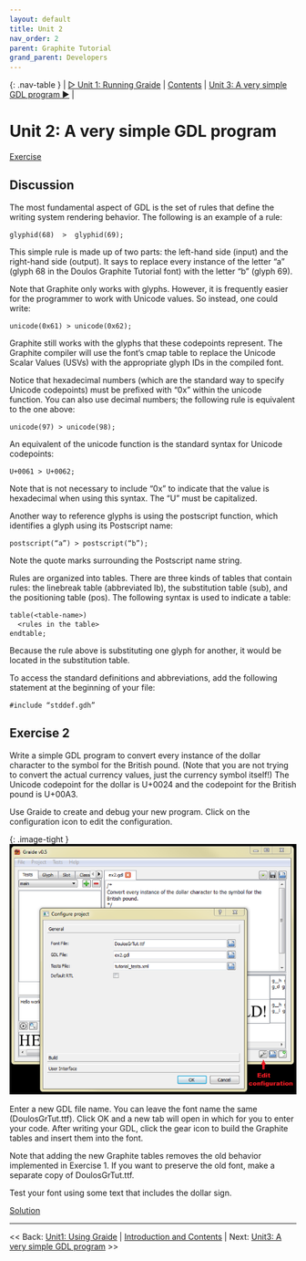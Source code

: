 ```yaml
---
layout: default
title: Unit 2
nav_order: 2
parent: Graphite Tutorial
grand_parent: Developers
---
```


{: .nav-table }
| [&#x25B7; Unit 1: Running Graide](graide_tutorial1) | [Contents](../graide_tutorial#contents) | [Unit 3: A very simple GDL program &#x25B6;](graide_tutorial3) |

# Unit 2: A very simple GDL program

[Exercise](graide_tutorial2#exercise-2)

## Discussion

The most fundamental aspect of GDL is the set of rules that define the writing system rendering behavior. The following is an example of a rule:

```
glyphid(68)  >  glyphid(69);
```

This simple rule is made up of two parts: the left-hand side (input) and the right-hand side (output). It says to replace every instance of the letter “a” (glyph 68 in the Doulos Graphite Tutorial font) with the letter “b” (glyph 69).

Note that Graphite only works with glyphs. However, it is frequently easier for the programmer to work with Unicode values. So instead, one could write:

```
unicode(0x61) > unicode(0x62);
```

Graphite still works with the glyphs that these codepoints represent. The Graphite compiler will use the font’s cmap table to replace the Unicode Scalar Values (USVs) with the appropriate glyph IDs in the compiled font.

Notice that hexadecimal numbers (which are the standard way to specify Unicode codepoints) must be prefixed with “0x” within the unicode function. You can also use decimal numbers; the following rule is equivalent to the one above:

```
unicode(97) > unicode(98);
```

An equivalent of the unicode function is the standard syntax for Unicode codepoints:

```
U+0061 > U+0062;
```

Note that is not necessary to include “0x” to indicate that the value is hexadecimal when using this syntax. The “U” must be capitalized.

Another way to reference glyphs is using the postscript function, which identifies a glyph using its Postscript name:

```
postscript(“a”) > postscript(“b”);
```

Note the quote marks surrounding the Postscript name string.

Rules are organized into tables. There are three kinds of tables that contain rules: the linebreak table (abbreviated lb), the substitution table (sub), and the positioning table (pos). The following syntax is used to indicate a table:

```
table(<table-name>)
  <rules in the table>
endtable;
```

Because the rule above is substituting one glyph for another, it would be located in the substitution table.

To access the standard definitions and abbreviations, add the following statement at the beginning of your file:

```
#include “stddef.gdh”
```

## Exercise 2

Write a simple GDL program to convert every instance of the dollar character to the symbol for the British pound. (Note that you are not trying to convert the actual currency values, just the currency symbol itself!) The Unicode codepoint for the dollar is U+0024 and the codepoint for the British pound is U+00A3.

Use Graide to create and debug your new program. Click on the configuration icon to edit the configuration.

{: .image-tight }
![Creating a new GDL file](../assets/images/graide2_1_newGdlFile.png)

Enter a new GDL file name. You can leave the font name the same (DoulosGrTut.ttf). Click OK and a new tab will open in which for you to enter your code. After writing your GDL, click the gear icon to build the Graphite tables and insert them into the font.

Note that adding the new Graphite tables removes the old behavior implemented in Exercise 1. If you want to preserve the old font, make a separate copy of DoulosGrTut.ttf.

Test your font using some text that includes the dollar sign.

[Solution](graphite_tut_solutions#exercise-2)

-----

<< Back: [Unit1: Using Graide](graide_tutorial1) | [Introduction and Contents](../graide_tutorial) | Next: [Unit3: A very simple GDL program](graide_tutorial3) >>